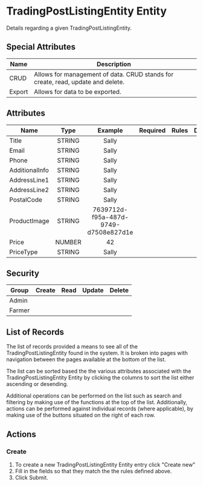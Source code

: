 <!--
@bot-written

WARNING AND NOTICE
Any access, download, storage, and/or use of this source code is subject to the terms and conditions of the
Full Software Licence as accepted by you before being granted access to this source code and other materials,
the terms of which can be accessed on the Codebots website at https://codebots.com/full-software-licence. Any
commercial use in contravention of the terms of the Full Software Licence may be pursued by Codebots through
licence termination and further legal action, and be required to indemnify Codebots for any loss or damage,
including interest and costs. You are deemed to have accepted the terms of the Full Software Licence on any
access, download, storage, and/or use of this source code.

BOT WARNING
This file is bot-written.
Any changes out side of "protected regions" will be lost next time the bot makes any changes.
-->

# TradingPostListingEntity Entity

Details regarding a given TradingPostListingEntity.


## Special Attributes
| Name | Description |
| ---- | ---- |
| CRUD | Allows for management of data. CRUD stands for create, read, update and delete. |
| Export | Allows for data to be exported. |

## Attributes
| Name | Type | Example | Required | Rules | Description |
| ---- | :----: | :--------: | :-----: | ----- | ----- |
| Title | STRING | Sally | <i class="fa fa-times"> | <ul></ul> |  | 
| Email | STRING | Sally | <i class="fa fa-times"> | <ul></ul> |  | 
| Phone | STRING | Sally | <i class="fa fa-times"> | <ul></ul> |  | 
| AdditionalInfo | STRING | Sally | <i class="fa fa-times"> | <ul></ul> |  | 
| AddressLine1 | STRING | Sally | <i class="fa fa-times"> | <ul></ul> |  | 
| AddressLine2 | STRING | Sally | <i class="fa fa-times"> | <ul></ul> |  | 
| PostalCode | STRING | Sally | <i class="fa fa-times"> | <ul></ul> |  | 
| ProductImage | STRING | 7639712d-f95a-487d-9749-d7508e827d1e | <i class="fa fa-times"> | <ul></ul> |  | 
| Price | NUMBER | 42 | <i class="fa fa-times"> | <ul></ul> |  | 
| PriceType | STRING | Sally | <i class="fa fa-times"> | <ul></ul> |  | 


## Security
| Group  | Create | Read | Update | Delete |
| ---- | :----: | :----:  | :----:  | :----:  |
| Admin | <i class="fa fa-times"> | <i class="fa fa-check"> | <i class="fa fa-check"> | <i class="fa fa-check"> |
| Farmer | <i class="fa fa-check"> | <i class="fa fa-check"> | <i class="fa fa-check"> | <i class="fa fa-check"> |

## List of Records

The list of records provided a means to see all of the TradingPostListingEntity found in the system. It is broken into pages with navigation between the pages available at the bottom of the list.

The list can be sorted based the the various attributes associated with the TradingPostListingEntity Entity by clicking the columns to sort the list either ascending or desending.

Additional operations can be performed on the list such as search and filtering by making use of the functions at the top of the list. Additionally, actions can be performed against individual records (where applicable),
by making use of the buttons situated on the right of each row.

## Actions
### Create

1. To create a new TradingPostListingEntity Entity entry click "Create new"
2. Fill in the fields so that they match the the rules defined above.
3. Click Submit.